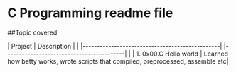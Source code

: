 # C Programming readme file

##Topic covered
 
|    Project                                          |       Description                              |
|    |------------------------------------------------|   |------------------------------------------|  |
| 1. 0x00.C Hello world                                |   Learned how betty works, wrote scripts that compiled, preprocessed, assemble etc| 
